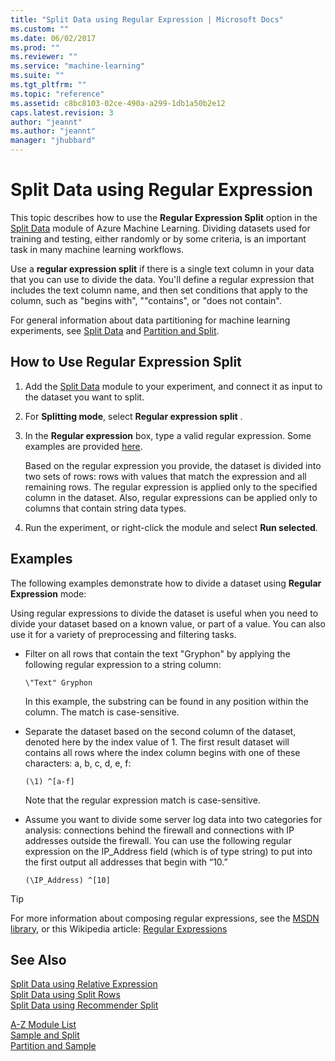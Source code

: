 ```yaml
---
title: "Split Data using Regular Expression | Microsoft Docs"
ms.custom: ""
ms.date: 06/02/2017
ms.prod: ""
ms.reviewer: ""
ms.service: "machine-learning"
ms.suite: ""
ms.tgt_pltfrm: ""
ms.topic: "reference"
ms.assetid: c8bc8103-02ce-490a-a299-1db1a50b2e12
caps.latest.revision: 3
author: "jeannt"
ms.author: "jeannt"
manager: "jhubbard"
---
```

# Split Data using Regular Expression
This topic describes how to use the **Regular Expression Split** option in the [Split Data](split-data.md) module of Azure Machine Learning. Dividing datasets used for training and testing, either randomly or by some criteria, is an important task in many machine learning workflows.

Use a **regular expression split** if there is a single text column in your data that you can use to divide the data. You'll define a regular expression that includes the text column name, and then set conditions that apply to the column, such as "begins with", ""contains", or "does not contain".

For general information about data partitioning for machine learning experiments, see [Split Data](split-data.md) and [Partition and Split](partition-and-sample.md). 


##  <a name="HowRegularSplit"></a> How to Use Regular Expression Split
  
1.  Add the [Split Data](split-data.md) module to your experiment, and connect it as input to the dataset you want to split.  
  
2.  For **Splitting mode**, select **Regular expression split** .  

3. In the **Regular expression** box, type a valid regular expression. Some examples are provided [here](#bkmk_RegularExpressionExamples).
  
     Based on the regular expression you provide, the dataset is divided into two sets of rows: rows with values that match the expression and all remaining rows. The regular expression is applied only to the specified column in the dataset. Also, regular expressions can be applied only to columns that contain string data types.  
  
4. Run the experiment, or right-click the module and select **Run selected**.

  
##  <a name="bkmk_RegularExpressionExamples"></a> Examples  

The following examples demonstrate how to divide a dataset using **Regular Expression** mode:  
  
 Using regular expressions to divide the dataset is useful when you need to divide your dataset based on a known value, or part of a value. You can also use it for a variety of preprocessing and filtering tasks.  
  
-   Filter on all rows that contain the text "Gryphon" by applying the following regular expression to a string column:  
  
    ```  
    \"Text" Gryphon  
    ```  
  
     In this example, the substring can be found in any position within the column. The match is case-sensitive.  
  
-   Separate the dataset based on the second column of the dataset, denoted here by the index value of 1. The first result dataset will contains all rows where the index column begins with one of these characters: a, b, c, d, e, f:  
  
    ```  
    (\1) ^[a-f]  
    ```  
  
     Note that the regular expression match is case-sensitive.  
  
-   Assume you want to divide some server log data into two categories for analysis: connections behind the firewall and connections with IP addresses outside the firewall. You can use the following regular expression on the IP_Address field (which is of type string) to put into the first output all addresses that begin with “10.”  
  
    ```  
    (\IP_Address) ^[10]  
    ```  

> [!TIP] 
> For more information about composing regular expressions, see the [MSDN library](https://msdn.microsoft.com/library/kweb790z\(v=vs.110\).aspx), or this Wikipedia article: [Regular Expressions](http://en.wikipedia.org/wiki/Regular_expressions)  

  
## See Also  


 [Split Data using Relative Expression](split-data-using-relative-expression.md)   
 [Split Data using Split Rows](split-data-using-split-rows.md)   
 [Split Data using Recommender Split](split-data-using-recommender-split.md)
 
 [A-Z Module List](a-z-module-list.md)  
 [Sample and Split](data-transformation-sample-and-split.md)    
 [Partition and Sample](partition-and-sample.md)    